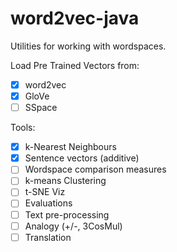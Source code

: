 word2vec-java
=============

Utilities for working with wordspaces.

Load Pre Trained Vectors from:
 - [x] word2vec
 - [x] GloVe
 - [ ] SSpace

Tools:

 - [x] k-Nearest Neighbours
 - [x] Sentence vectors (additive)
 - [ ] Wordspace comparison measures
 - [ ] k-means Clustering
 - [ ] t-SNE Viz
 - [ ] Evaluations
 - [ ] Text pre-processing
 - [ ] Analogy (+/-, 3CosMul)
 - [ ] Translation
